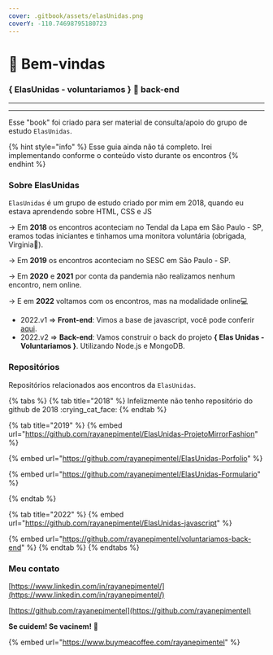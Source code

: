 ```yaml
---
cover: .gitbook/assets/elasUnidas.png
coverY: -110.74698795180723
---
```


# 🌱 Bem-vindas

### { ElasUnidas - voluntariamos } 🌱 back-end

***

***

Esse "book" foi criado para ser material de consulta/apoio do grupo de estudo `ElasUnidas`.

{% hint style="info" %}
Esse guia ainda não tá completo. Irei implementando conforme o conteúdo visto durante os encontros
{% endhint %}

### Sobre ElasUnidas

`ElasUnidas` é um grupo de estudo criado por mim em 2018, quando eu estava aprendendo sobre HTML, CSS e JS

\-> Em **2018** os encontros aconteciam no Tendal da Lapa em São Paulo - SP, eramos todas iniciantes e tinhamos uma monitora voluntária (obrigada, Virginia💟).&#x20;

\-> Em **2019** os encontros aconteciam no SESC em São Paulo - SP.&#x20;

\-> Em **2020** e **2021** por conta da pandemia não realizamos nenhum encontro, nem online.

\-> E em **2022** voltamos com os encontros, mas na modalidade online💻​

* 2022.v1 => **Front-end**: Vimos a base de javascript, você pode conferir [aqui](https://rayane-pimentel.gitbook.io/elasunidas-javascript/).
* 2022.v2 => **Back-end**: Vamos construir o back do projeto **{ Elas Unidas - Voluntariamos }**. Utilizando Node.js e MongoDB.



### Repositórios

Repositórios relacionados aos encontros da `ElasUnidas`.

{% tabs %}
{% tab title="2018" %}
Infelizmente não tenho repositório do github de 2018 :crying\_cat\_face:
{% endtab %}

{% tab title="2019" %}
{% embed url="https://github.com/rayanepimentel/ElasUnidas-ProjetoMirrorFashion" %}

{% embed url="https://github.com/rayanepimentel/ElasUnidas-Porfolio" %}

{% embed url="https://github.com/rayanepimentel/ElasUnidas-Formulario" %}


{% endtab %}

{% tab title="2022" %}
{% embed url="https://github.com/rayanepimentel/ElasUnidas-javascript" %}

{% embed url="https://github.com/rayanepimentel/voluntariamos-back-end" %}
{% endtab %}
{% endtabs %}

### Meu contato

[https://www.linkedin.com/in/rayanepimentel/](https://www.linkedin.com/in/rayanepimentel/)

[https://github.com/rayanepimentel](https://github.com/rayanepimentel)



**Se cuidem! Se vacinem!** :syringe:

{% embed url="https://www.buymeacoffee.com/rayanepimentel" %}
